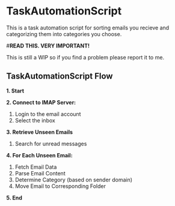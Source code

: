 # TaskAutomationScript
This is a task automation script for sorting emails you recieve and categorizing them into categories you choose.  


#**READ THIS.  VERY IMPORTANT!**

This is still a WIP so if you find a problem please report it to me.  

## TaskAutomationScript Flow

**1. Start**


**2. Connect to IMAP Server:**
  1. Login to the email account
  2. Select the inbox


**3. Retrieve Unseen Emails**
  1. Search for unread messages


**4. For Each Unseen Email:**
  1. Fetch Email Data
  2. Parse Email Content
  3. Determine Category (based on sender domain)
  4. Move Email to Corresponding Folder
     

**5. End**
